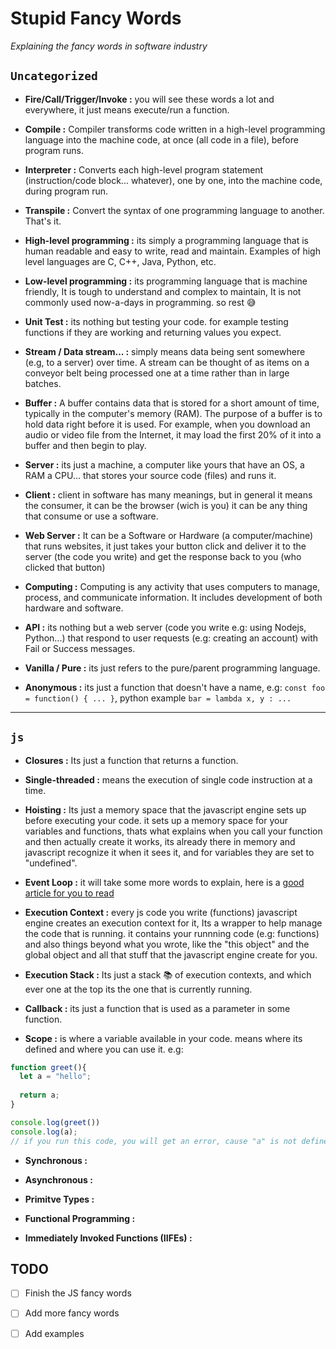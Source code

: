 # Stupid Fancy Words
*Explaining the fancy words in software industry*

## `Uncategorized`

- **Fire/Call/Trigger/Invoke :** you will see these words a lot and everywhere, it just means execute/run a function.

- **Compile :** Compiler transforms code written in a high-level programming language into the machine code, at once (all code in a file), before program runs.

- **Interpreter :** Converts each high-level program statement (instruction/code block... whatever), one by one, into the machine code, during program run.

- **Transpile :** Convert the syntax of one programming language to another. That's it.

- **High-level programming :** its simply a programming language that is human readable and easy to write, read and maintain. Examples of high level languages are C, C++, Java, Python, etc.

- **Low-level programming :** its programming language that is machine friendly, It is tough to understand and complex to maintain, It is not commonly used now-a-days in programming. so rest 😅

- **Unit Test :** its nothing but testing your code. for example testing functions if they are working and returning values you expect.

- **Stream / Data stream... :** simply means data being sent somewhere (e.g, to a server) over time. A stream can be thought of as items on a conveyor belt being processed one at a time rather than in large batches.

- **Buffer :** A buffer contains data that is stored for a short amount of time, typically in the computer's memory (RAM). The purpose of a buffer is to hold data right before it is used. For example, when you download an audio or video file from the Internet, it may load the first 20% of it into a buffer and then begin to play.

- **Server :** its just a machine, a computer like yours that have an OS, a RAM a CPU... that stores your source code (files) and runs it.

- **Client :** client in software has many meanings, but in general it means the consumer, it can be the browser (wich is you) it can be any thing that consume or use a software.

- **Web Server :** It can be a Software or Hardware (a computer/machine) that runs websites, it just takes your button click and deliver it to the server (the code you write) and get the response back to you (who clicked that button)

- **Computing :** Computing is any activity that uses computers to manage, process, and communicate information. It includes development of both hardware and software.

- **API :** its nothing but a web server (code you write e.g: using Nodejs, Python...) that respond to user requests (e.g: creating an account) with Fail or Success messages.

- **Vanilla / Pure :** its just refers to the pure/parent programming language.

- **Anonymous :** its just a function that doesn't have a name, e.g: ``` const foo = function() { ... } ```, python example ``` bar = lambda x, y : ... ``` 

----


## `js`

- **Closures :** Its just a function that returns a function.

- **Single-threaded :** means the execution of single code instruction at a time.

- **Hoisting :** Its just a memory space that the javascript engine sets up before executing your code. it sets up a memory space for your variables and functions, thats what explains when you call your function and then actually create it works, its already there in memory and javascript recognize it when it sees it, and for variables they are set to "undefined".

- **Event Loop :** it will take some more words to explain, here is a [good article for you to read](https://medium.com/front-end-weekly/javascript-event-loop-explained-4cd26af121d4)

- **Execution Context :** every js code you write (functions) javascript engine creates an execution context for it, Its a wrapper to help manage the code that is running. it contains your runnning code (e.g: functions) and also things beyond what you wrote, like the "this object" and the global object and all that stuff that the javascript engine create for you.

- **Execution Stack :** Its just a stack 📚 of execution contexts, and which ever one at the top its the one that is currently running.

- **Callback :** its just a function that is used as a parameter in some function.

- **Scope :** is where a variable available in your code. means where its defined and where you can use it.
e.g:
```js
function greet(){
  let a = "hello";
  
  return a;
}

console.log(greet())
console.log(a);
// if you run this code, you will get an error, cause "a" is not defined.
```

- **Synchronous :**

- **Asynchronous :**

- **Primitve Types :**

- **Functional Programming :**

- **Immediately Invoked Functions (IIFEs) :**




## TODO
- [ ] Finish the JS fancy words  
- [ ] Add more fancy words
- [ ] Add examples

